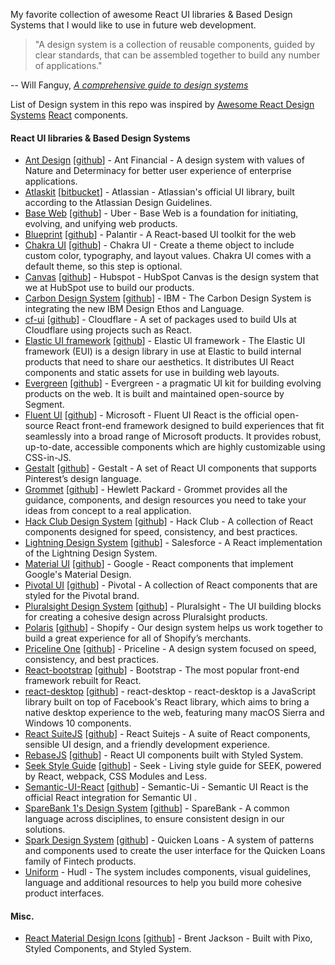 My favorite collection of awesome React UI libraries & Based Design Systems that I would like to use in future web development. 

> "A design system is a collection of reusable components, guided by clear
> standards, that can be assembled together to build any number of
> applications."

-- Will Fanguy, [_A comprehensive guide to design
systems_](https://www.invisionapp.com/inside-design/guide-to-design-systems/)

List of Design system in this repo was inspired by [Awesome React Design Systems](https://github.com/jbranchaud/awesome-react-design-systems/) [React](https://reactjs.org/) components.

#### React UI libraries & Based Design Systems

- [Ant Design](https://ant.design/) [[github](https://github.com/ant-design/ant-design/)] - Ant Financial - A design system with values of Nature and Determinacy for better user experience of enterprise applications.
- [Atlaskit](http://atlaskit.atlassian.com/) [[bitbucket](https://bitbucket.org/atlassian/atlaskit-mk-2)] - Atlassian - Atlassian's official UI library, built according to the Atlassian Design Guidelines.
- [Base Web](https://baseweb.design/) [[github](https://github.com/uber/baseweb)] - Uber - Base Web is a foundation for initiating, evolving, and unifying web products.
- [Blueprint](http://blueprintjs.com/) [[github](https://github.com/palantir/blueprint)] - Palantir - A React-based UI toolkit for the web
- [Chakra UI](https://chakra-ui.com/getting-started) [[github](https://github.com/chakra-ui/chakra-ui/tree/master/packages/chakra-ui)] - Chakra UI - Create a theme object to include custom color, typography, and layout values. Chakra UI comes with a default theme, so this step is optional.
- [Canvas](https://canvas.hubspot.com/) [[github](https://github.com/HubSpot/canvas)] - Hubspot - HubSpot Canvas is the design system that we at HubSpot use to build our products.
- [Carbon Design System](http://carbondesignsystem.com/) [[github](https://github.com/carbon-design-system/carbon-components)] - IBM - The Carbon Design System is integrating the new IBM Design Ethos and Language.
- [cf-ui](https://cloudflare.github.io/cf-ui/) [[github](https://github.com/cloudflare/cf-ui)] - Cloudflare - A set of packages used to build UIs at Cloudflare using projects such as React.
- [Elastic UI framework](https://elastic.github.io/eui/#/) [[github](https://github.com/segmentio/evergreen)] - Elastic UI framework - The Elastic UI framework (EUI) is a design library in use at Elastic to build internal products that need to share our aesthetics. It distributes UI React components and static assets for use in building web layouts.
- [Evergreen](https://evergreen.segment.com/get-started/introduction) [[github](https://github.com/segmentio/evergreen)] - Evergreen - a pragmatic UI kit for building evolving products on the web. It is built and maintained open-source by Segment.
- [Fluent UI](https://developer.microsoft.com/en-us/fluentui#/get-started) [[github](https://github.com/microsoft/fluentui)] - Microsoft - Fluent UI React is the official open-source React front-end framework designed to build experiences that fit seamlessly into a broad range of Microsoft products. It provides robust, up-to-date, accessible components which are highly customizable using CSS-in-JS.
- [Gestalt](https://pinterest.github.io/gestalt/) [[github](https://github.com/pinterest/gestalt)] - Gestalt - A set of React UI components that supports Pinterest’s design language.
- [Grommet](http://grommet.io/) [[github](https://github.com/grommet/grommet)] - Hewlett Packard - Grommet provides all the guidance, components, and design resources you need to take your ideas from concept to a real application.
- [Hack Club Design System](https://design.hackclub.com) [[github](https://github.com/hackclub/design-system)] - Hack Club - A collection of React components designed for speed, consistency, and best practices.
- [Lightning Design System](https://react.lightningdesignsystem.com/) [[github](https://github.com/salesforce/design-system-react)] - Salesforce - A React implementation of the Lightning Design System.
- [Material UI](https://www.material-ui.com/#/) [[github](https://github.com/mui-org/material-ui)] - Google - React components that implement Google's Material Design.
- [Pivotal UI](https://styleguide.pivotal.io/) [[github](https://github.com/pivotal-cf/pivotal-ui)] - Pivotal - A collection of React components that are styled for the Pivotal brand.
- [Pluralsight Design System](https://design-system.pluralsight.com/) [[github](https://github.com/pluralsight/design-system)] - Pluralsight - The UI building blocks for creating a cohesive design across Pluralsight products.
- [Polaris](https://polaris.shopify.com/) [[github](https://github.com/Shopify/polaris)] - Shopify - Our design system helps us work together to build a great experience for all of Shopify’s merchants.
- [Priceline One](https://pricelinelabs.github.io/design-system/) [[github](https://github.com/pricelinelabs/design-system)] - Priceline - A design system focused on speed, consistency, and best practices.
- [React-bootstrap](https://react-bootstrap.github.io/) [[github](https://github.com/react-bootstrap/react-bootstrap)] - Bootstrap - The most popular front-end framework rebuilt for React.
- [react-desktop](http://reactdesktop.js.org/) [[github](https://github.com/gabrielbull/react-desktop)] - react-desktop - react-desktop is a JavaScript library built on top of Facebook's React library, which aims to bring a native desktop experience to the web, featuring many macOS Sierra and Windows 10 components. 
- [React SuiteJS](https://rsuitejs.com/en/) [[github](https://github.com/rsuite/rsuite)] - React Suitejs - A suite of React components, sensible UI design, and a friendly development experience.
- [RebaseJS](https://rebassjs.org/) [[github](https://github.com/rebassjs/rebass)] - React UI components built with Styled System.
- [Seek Style Guide](https://seek-oss.github.io/seek-style-guide/) [[github](https://github.com/seek-oss/seek-style-guide)] - Seek - Living style guide for SEEK, powered by React, webpack, CSS Modules and Less.
- [Semantic-UI-React](https://react.semantic-ui.com/) [[github](https://github.com/Semantic-Org/Semantic-UI-React)] - Semantic-Ui - Semantic UI React is the official React integration for Semantic UI .
- [SpareBank 1's Design System](https://design.sparebank1.no/) [[github](https://github.com/SpareBank1/designsystem)] - SpareBank - A common language across disciplines, to ensure consistent design in our solutions.
- [Spark Design System](https://sparkdesignsystem.com/) [[github](https://github.com/sparkdesignsystem/spark-design-system)] - Quicken Loans - A system of patterns and components used to create the user interface for the Quicken Loans family of Fintech products.
- [Uniform](http://uniform.hudl.com/) - Hudl - The system includes components, visual guidelines, language and additional resources to help you build more cohesive product interfaces.


#### Misc.

- [React Material Design Icons](https://jxnblk.com/rmdi/) [[github](https://github.com/jxnblk/rmdi)] - Brent Jackson - Built with Pixo, Styled Components, and Styled System.
